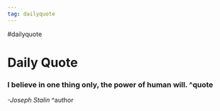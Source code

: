 ```yaml
---
tag: dailyquote
---
```


#dailyquote

# Daily Quote

### I believe in one thing only, the power of human will. ^quote
*-Joseph Stalin* ^author
